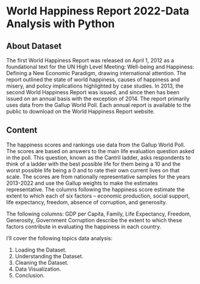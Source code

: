 # World Happiness Report 2022-Data Analysis with Python

## **About Dataset**
The first World Happiness Report was released on April 1, 2012 as a foundational text for the UN High Level Meeting: Well-being and Happiness: Defining a New Economic Paradigm, drawing international attention. The report outlined the state of world happiness, causes of happiness and misery, and policy implications highlighted by case studies. In 2013, the second World Happiness Report was issued, and since then has been issued on an annual basis with the exception of 2014. The report primarily uses data from the Gallup World Poll. Each annual report is available to the public to download on the World Happiness Report website.

## **Content**
The happiness scores and rankings use data from the Gallup World Poll. The scores are based on answers to the main life evaluation question asked in the poll. This question, known as the Cantril ladder, asks respondents to think of a ladder with the best possible life for them being a 10 and the worst possible life being a 0 and to rate their own current lives on that scale. The scores are from nationally representative samples for the years 2013-2022 and use the Gallup weights to make the estimates representative. The columns following the happiness score estimate the extent to which each of six factors – economic production, social support, life expectancy, freedom, absence of corruption, and generosity.

The following columns: GDP per Capita, Family, Life Expectancy, Freedom, Generosity, Government Corruption describe the extent to which these factors contribute in evaluating the happiness in each country.

I’ll cover the following topics data analysis:

1. Loading the Dataset.
2. Understanding the Dataset.
3. Cleaning the Dataset.
4. Data Visualization.
5. Conclusion.
